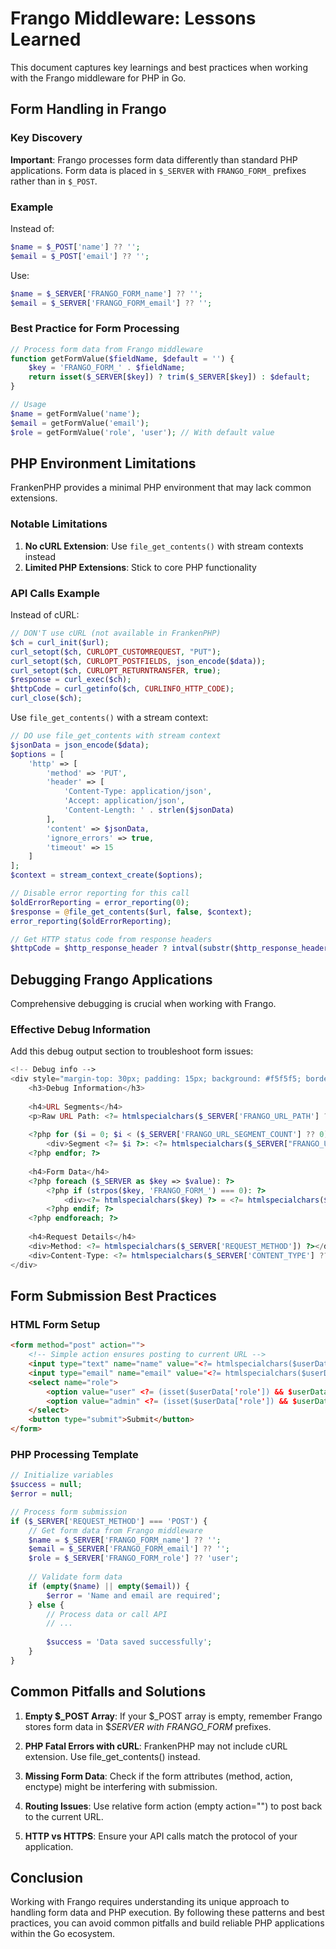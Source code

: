 # Frango Middleware: Lessons Learned

This document captures key learnings and best practices when working with the Frango middleware for PHP in Go.

## Form Handling in Frango

### Key Discovery

**Important**: Frango processes form data differently than standard PHP applications. Form data is placed in `$_SERVER` with `FRANGO_FORM_` prefixes rather than in `$_POST`.

### Example

Instead of:
```php
$name = $_POST['name'] ?? '';
$email = $_POST['email'] ?? '';
```

Use:
```php
$name = $_SERVER['FRANGO_FORM_name'] ?? '';
$email = $_SERVER['FRANGO_FORM_email'] ?? '';
```

### Best Practice for Form Processing

```php
// Process form data from Frango middleware
function getFormValue($fieldName, $default = '') {
    $key = 'FRANGO_FORM_' . $fieldName;
    return isset($_SERVER[$key]) ? trim($_SERVER[$key]) : $default;
}

// Usage
$name = getFormValue('name');
$email = getFormValue('email');
$role = getFormValue('role', 'user'); // With default value
```

## PHP Environment Limitations

FrankenPHP provides a minimal PHP environment that may lack common extensions.

### Notable Limitations

1. **No cURL Extension**: Use `file_get_contents()` with stream contexts instead
2. **Limited PHP Extensions**: Stick to core PHP functionality

### API Calls Example

Instead of cURL:

```php
// DON'T use cURL (not available in FrankenPHP)
$ch = curl_init($url);
curl_setopt($ch, CURLOPT_CUSTOMREQUEST, "PUT"); 
curl_setopt($ch, CURLOPT_POSTFIELDS, json_encode($data));
curl_setopt($ch, CURLOPT_RETURNTRANSFER, true);
$response = curl_exec($ch);
$httpCode = curl_getinfo($ch, CURLINFO_HTTP_CODE);
curl_close($ch);
```

Use `file_get_contents()` with a stream context:

```php
// DO use file_get_contents with stream context
$jsonData = json_encode($data);
$options = [
    'http' => [
        'method' => 'PUT',
        'header' => [
            'Content-Type: application/json',
            'Accept: application/json',
            'Content-Length: ' . strlen($jsonData)
        ],
        'content' => $jsonData,
        'ignore_errors' => true,
        'timeout' => 15
    ]
];
$context = stream_context_create($options);

// Disable error reporting for this call
$oldErrorReporting = error_reporting(0);
$response = @file_get_contents($url, false, $context);
error_reporting($oldErrorReporting);

// Get HTTP status code from response headers
$httpCode = $http_response_header ? intval(substr($http_response_header[0], 9, 3)) : 0;
```

## Debugging Frango Applications

Comprehensive debugging is crucial when working with Frango.

### Effective Debug Information

Add this debug output section to troubleshoot form issues:

```php
<!-- Debug info -->
<div style="margin-top: 30px; padding: 15px; background: #f5f5f5; border: 1px solid #ddd; border-radius: 5px; font-family: monospace; font-size: 12px;">
    <h3>Debug Information</h3>
    
    <h4>URL Segments</h4>
    <p>Raw URL Path: <?= htmlspecialchars($_SERVER['FRANGO_URL_PATH'] ?? 'not available') ?></p>
    
    <?php for ($i = 0; $i < ($_SERVER['FRANGO_URL_SEGMENT_COUNT'] ?? 0); $i++): ?>
        <div>Segment <?= $i ?>: <?= htmlspecialchars($_SERVER["FRANGO_URL_SEGMENT_$i"] ?? 'none') ?></div>
    <?php endfor; ?>
    
    <h4>Form Data</h4>
    <?php foreach ($_SERVER as $key => $value): ?>
        <?php if (strpos($key, 'FRANGO_FORM_') === 0): ?>
            <div><?= htmlspecialchars($key) ?> = <?= htmlspecialchars($value) ?></div>
        <?php endif; ?>
    <?php endforeach; ?>
    
    <h4>Request Details</h4>
    <div>Method: <?= htmlspecialchars($_SERVER['REQUEST_METHOD']) ?></div>
    <div>Content-Type: <?= htmlspecialchars($_SERVER['CONTENT_TYPE'] ?? $_SERVER['FRANGO_HEADER_CONTENT_TYPE'] ?? 'not set') ?></div>
</div>
```

## Form Submission Best Practices

### HTML Form Setup

```html
<form method="post" action="">
    <!-- Simple action ensures posting to current URL -->
    <input type="text" name="name" value="<?= htmlspecialchars($userData['name'] ?? '') ?>">
    <input type="email" name="email" value="<?= htmlspecialchars($userData['email'] ?? '') ?>">
    <select name="role">
        <option value="user" <?= (isset($userData['role']) && $userData['role'] === 'user') ? 'selected' : '' ?>>User</option>
        <option value="admin" <?= (isset($userData['role']) && $userData['role'] === 'admin') ? 'selected' : '' ?>>Admin</option>
    </select>
    <button type="submit">Submit</button>
</form>
```

### PHP Processing Template

```php
// Initialize variables
$success = null;
$error = null;

// Process form submission
if ($_SERVER['REQUEST_METHOD'] === 'POST') {
    // Get form data from Frango middleware
    $name = $_SERVER['FRANGO_FORM_name'] ?? '';
    $email = $_SERVER['FRANGO_FORM_email'] ?? '';
    $role = $_SERVER['FRANGO_FORM_role'] ?? 'user';
    
    // Validate form data
    if (empty($name) || empty($email)) {
        $error = 'Name and email are required';
    } else {
        // Process data or call API
        // ...
        
        $success = 'Data saved successfully';
    }
}
```

## Common Pitfalls and Solutions

1. **Empty $_POST Array**: If your $_POST array is empty, remember Frango stores form data in $_SERVER with FRANGO_FORM_ prefixes.

2. **PHP Fatal Errors with cURL**: FrankenPHP may not include cURL extension. Use file_get_contents() instead.

3. **Missing Form Data**: Check if the form attributes (method, action, enctype) might be interfering with submission.

4. **Routing Issues**: Use relative form action (empty action="") to post back to the current URL.

5. **HTTP vs HTTPS**: Ensure your API calls match the protocol of your application.

## Conclusion

Working with Frango requires understanding its unique approach to handling form data and PHP execution. By following these patterns and best practices, you can avoid common pitfalls and build reliable PHP applications within the Go ecosystem. 

